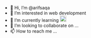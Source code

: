 - 👋 Hi, I’m @arifsaqa
- 👀 I’m interested in web development
- 🌱 I’m currently learning <img src="https://angular.io/assets/images/logos/angular/angular.svg" with=20 height=20>
- 💞️ I’m looking to collaborate on ...
- 📫 How to reach me ...

<!---
arifsaqa/arifsaqa is a ✨ special ✨ repository because its `README.md` (this file) appears on your GitHub profile.
You can click the Preview link to take a look at your changes.
--->
